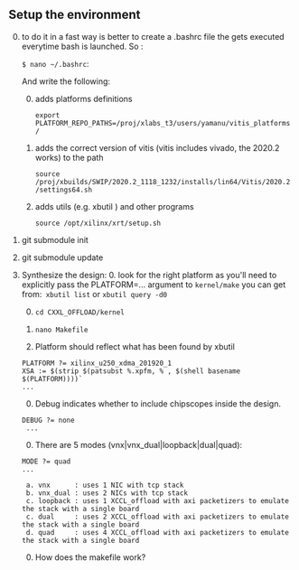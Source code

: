 
## Setup the environment

0.  to do it in a fast way is better to create a .bashrc file the gets executed everytime bash is launched. So :

    ````$ nano ~/.bashrc````:

    And write the following: 

    0. adds platforms definitions
        
        ````export  PLATFORM_REPO_PATHS=/proj/xlabs_t3/users/yamanu/vitis_platforms/````

    0. adds the correct version of vitis (vitis includes vivado, the 2020.2 works) to the path

        ````source /proj/xbuilds/SWIP/2020.2_1118_1232/installs/lin64/Vitis/2020.2/settings64.sh````

    0. adds utils (e.g. xbutil ) and other programs

        ````source /opt/xilinx/xrt/setup.sh````
0. git submodule init
0. git submodule update

0. Synthesize the design: 
    0. look for the right platform as you'll need to explicitly pass the PLATFORM=... argument to ````kernel/make```` you can get from:` xbutil list`  or ` xbutil query -d0 `

    0. ````cd CXXL_OFFLOAD/kernel````

    0. ````nano Makefile````

    0. Platform should reflect what has been found by xbutil
    ````
    PLATFORM ?= xilinx_u250_xdma_201920_1
    XSA := $(strip $(patsubst %.xpfm, % , $(shell basename $(PLATFORM))))`
    ...
    ````
    0. Debug indicates whether to include chipscopes inside the design.
    ````
    DEBUG ?= none
     ...
    ````

    0. There are 5 modes (vnx|vnx_dual|loopback|dual|quad): 
    ````
    MODE ?= quad
    ...
    ````

        a. vnx      : uses 1 NIC with tcp stack
        b. vnx_dual : uses 2 NICs with tcp stack
        c. loopback : uses 1 XCCL_offload with axi packetizers to emulate the stack with a single board
        c. dual     : uses 2 XCCL_offload with axi packetizers to emulate the stack with a single board
        d. quad     : uses 4 XCCL_offload with axi packetizers to emulate the stack with a single board 
    0. How does the makefile work?
        



